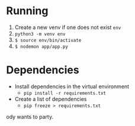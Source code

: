 # Running

1. Create a new venv if one does not exist `env`
1. `python3 -m venv env`
1. `$ source env/bin/activate`
1. `$ nodemon app/app.py`

# Dependencies

- Install dependencies in the virtual environment
  - `pip install -r requirements.txt`
- Create a list of dependencies
  - `pip freeze > requirements.txt`

ody wants to party.